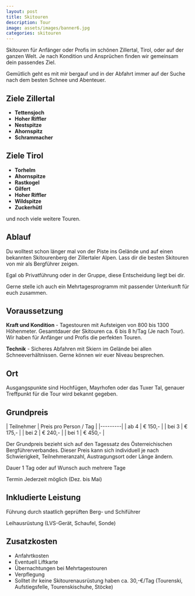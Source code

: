 ```yaml
---
layout: post
title: Skitouren
description: Tour
image: assets/images/banner6.jpg
categories: skitouren
---
```


Skitouren für Anfänger oder Profis im schönen Zillertal, Tirol, oder auf der ganzen Welt. Je nach Kondition und Ansprüchen finden wir gemeinsam dein passendes Ziel.

Gemütlich geht es mit mir bergauf und in der Abfahrt immer auf der Suche nach dem besten Schnee und Abenteuer.

## Ziele Zillertal
- **Tettensjoch**
- **Hoher Riffler**
- **Nestspitze**
- **Ahornspitz**
- **Schrammacher**

## Ziele Tirol
- **Torhelm** 
- **Ahornspitze** 
- **Rastkogel** 
- **Gilfert** 
- **Hoher Riffler**
- **Wildspitze** 
- **Zuckerhütl**

und noch viele weitere Touren.

## Ablauf
Du wolltest schon länger mal von der Piste ins Gelände und auf einen bekannten Skitourenberg der Zillertaler Alpen. Lass dir die besten Skitouren von mir als Bergführer zeigen.

Egal ob Privatführung oder in der Gruppe, diese Entscheidung liegt bei dir.

Gerne stelle ich auch ein Mehrtagesprogramm mit passender Unterkunft für euch zusammen.

## Voraussetzung
**Kraft und Kondition** - Tagestouren mit Aufsteigen von 800 bis 1300 Höhenmeter. Gesamtdauer der Skitouren ca. 6 bis 8 h/Tag (Je nach Tour). Wir haben für Anfänger und Profis die perfekten Touren.

**Technik** - Sicheres Abfahren mit Skiern im Gelände bei allen Schneeverhältnissen. Gerne können wir euer Niveau besprechen.

## Ort
Ausgangspunkte sind Hochfügen, Mayrhofen oder das Tuxer Tal, genauer Treffpunkt für die Tour wird bekannt gegeben.

## Grundpreis

| Teilnehmer | Preis pro Person / Tag |
|---------|
| ab 4 | € 150,- |
| bei 3 | € 175,- |
| bei 2 | € 240,- |
| bei 1 | € 450,- |

Der Grundpreis bezieht sich auf den Tagessatz des Österreichischen Bergführerverbandes.
Dieser Preis kann sich individuell je nach Schwierigkeit, Teilnehmeranzahl, Austragungsort oder Länge ändern.

Dauer 1 Tag oder auf Wunsch auch mehrere Tage

Termin Jederzeit möglich (Dez. bis Mai)

## Inkludierte Leistung
Führung durch staatlich geprüften Berg- und Schiführer

Leihausrüstung (LVS-Gerät, Schaufel, Sonde)

## Zusatzkosten
- Anfahrtkosten
- Eventuell Liftkarte
- Übernachtungen bei Mehrtagestouren
- Verpflegung
- Solltet ihr keine Skitourenausrüstung haben ca. 30,-€/Tag (Tourenski, Aufstiegsfelle, Tourenskischuhe, Stöcke)
